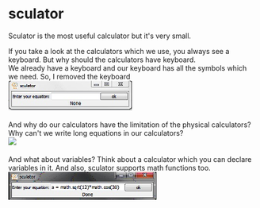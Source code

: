 # sculator
Sculator is the most useful calculator but it's very small.

If you take a look at the calculators which we use, you always see a keyboard. But why should the calculators have keyboard.<br />
We already have a keyboard and our keyboard has all the symbols which we need. So, I removed the keyboard<br />
<img src="pics/no_keyboard.jpg" /><br /><br />
And why do our calculators have the limitation of the physical calculators? Why can't we write long equations in our calculators?<br />
<img src="pics/long_equations.jpg"><br /><br />
And what about variables? Think about a calculator which you can declare variables in it. And also, sculator supports math functions too.<br />
<img src="pics/variable.jpg" />
